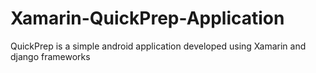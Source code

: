 # Xamarin-QuickPrep-Application

QuickPrep is a simple android application developed using 
Xamarin and django frameworks


